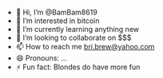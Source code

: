 - 👋 Hi, I’m @BamBam8619
- 👀 I’m interested in bitcoin
- 🌱 I’m currently learning anything new
- 💞️ I’m looking to collaborate on $$$
- 📫 How to reach me bri.brew@yahoo.com
- 😄 Pronouns: ...
- ⚡ Fun fact: Blondes do have more fun

<!---
BamBam8619/BamBam8619 is a ✨ special ✨ repository because its `README.md` (this file) appears on your GitHub profile.
You can click the Preview link to take a look at your changes.
--->
